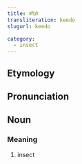 ```yaml
---
title: कीड़ो
transliteration: keedo
slugurl: keedo

category: 
  - insect
---
```


## Etymology

## Pronunciation

## Noun
### Meaning
1. insect